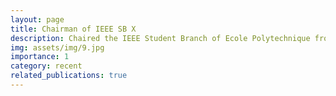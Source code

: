 ```yaml
---
layout: page
title: Chairman of IEEE SB X
description: Chaired the IEEE Student Branch of Ecole Polytechnique from January 2021 to June 2022.
img: assets/img/9.jpg
importance: 1
category: recent
related_publications: true
---
```

